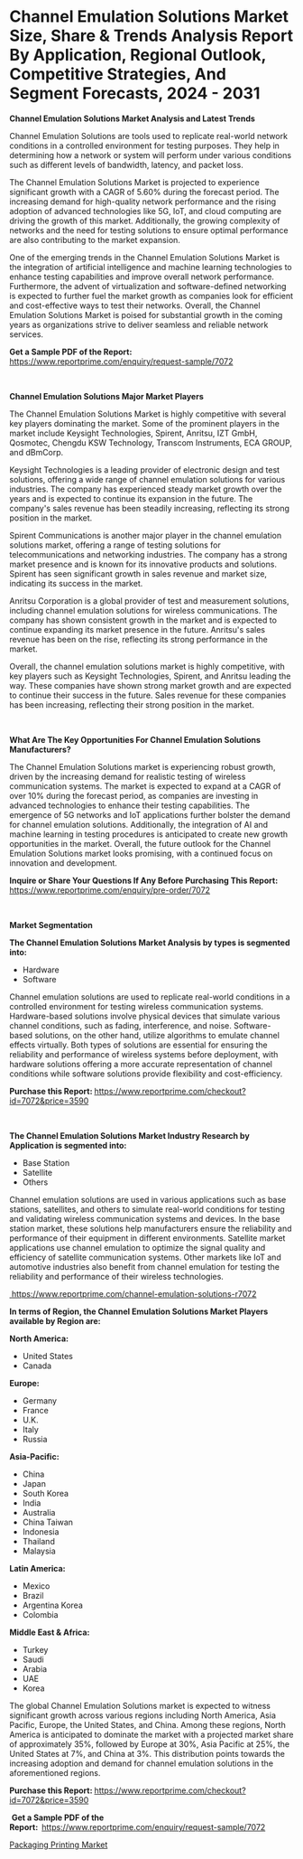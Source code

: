 <p><h1>Channel Emulation Solutions Market Size, Share & Trends Analysis Report By Application, Regional Outlook, Competitive Strategies, And Segment Forecasts, 2024 - 2031</h1></p><p><strong>Channel Emulation Solutions Market Analysis and Latest Trends</strong></p>
<p><p>Channel Emulation Solutions are tools used to replicate real-world network conditions in a controlled environment for testing purposes. They help in determining how a network or system will perform under various conditions such as different levels of bandwidth, latency, and packet loss.</p><p>The Channel Emulation Solutions Market is projected to experience significant growth with a CAGR of 5.60% during the forecast period. The increasing demand for high-quality network performance and the rising adoption of advanced technologies like 5G, IoT, and cloud computing are driving the growth of this market. Additionally, the growing complexity of networks and the need for testing solutions to ensure optimal performance are also contributing to the market expansion.</p><p>One of the emerging trends in the Channel Emulation Solutions Market is the integration of artificial intelligence and machine learning technologies to enhance testing capabilities and improve overall network performance. Furthermore, the advent of virtualization and software-defined networking is expected to further fuel the market growth as companies look for efficient and cost-effective ways to test their networks. Overall, the Channel Emulation Solutions Market is poised for substantial growth in the coming years as organizations strive to deliver seamless and reliable network services.</p></p>
<p><strong>Get a Sample PDF of the Report:&nbsp;</strong> <a href="https://www.reportprime.com/enquiry/request-sample/7072">https://www.reportprime.com/enquiry/request-sample/7072</a></p>
<p>&nbsp;</p>
<p><strong>Channel Emulation Solutions Major Market Players</strong></p>
<p><p>The Channel Emulation Solutions Market is highly competitive with several key players dominating the market. Some of the prominent players in the market include Keysight Technologies, Spirent, Anritsu, IZT GmbH, Qosmotec, Chengdu KSW Technology, Transcom Instruments, ECA GROUP, and dBmCorp.</p><p>Keysight Technologies is a leading provider of electronic design and test solutions, offering a wide range of channel emulation solutions for various industries. The company has experienced steady market growth over the years and is expected to continue its expansion in the future. The company's sales revenue has been steadily increasing, reflecting its strong position in the market.</p><p>Spirent Communications is another major player in the channel emulation solutions market, offering a range of testing solutions for telecommunications and networking industries. The company has a strong market presence and is known for its innovative products and solutions. Spirent has seen significant growth in sales revenue and market size, indicating its success in the market.</p><p>Anritsu Corporation is a global provider of test and measurement solutions, including channel emulation solutions for wireless communications. The company has shown consistent growth in the market and is expected to continue expanding its market presence in the future. Anritsu's sales revenue has been on the rise, reflecting its strong performance in the market.</p><p>Overall, the channel emulation solutions market is highly competitive, with key players such as Keysight Technologies, Spirent, and Anritsu leading the way. These companies have shown strong market growth and are expected to continue their success in the future. Sales revenue for these companies has been increasing, reflecting their strong position in the market.</p></p>
<p>&nbsp;</p>
<p><strong>What Are The Key Opportunities For Channel Emulation Solutions Manufacturers?</strong></p>
<p><p>The Channel Emulation Solutions market is experiencing robust growth, driven by the increasing demand for realistic testing of wireless communication systems. The market is expected to expand at a CAGR of over 10% during the forecast period, as companies are investing in advanced technologies to enhance their testing capabilities. The emergence of 5G networks and IoT applications further bolster the demand for channel emulation solutions. Additionally, the integration of AI and machine learning in testing procedures is anticipated to create new growth opportunities in the market. Overall, the future outlook for the Channel Emulation Solutions market looks promising, with a continued focus on innovation and development.</p></p>
<p><strong>Inquire or Share Your Questions If Any Before Purchasing This Report:</strong> <a href="https://www.reportprime.com/enquiry/pre-order/7072">https://www.reportprime.com/enquiry/pre-order/7072</a></p>
<p>&nbsp;</p>
<p><strong>Market Segmentation</strong></p>
<p><strong>The Channel Emulation Solutions Market Analysis by types is segmented into:</strong></p>
<p><ul><li>Hardware</li><li>Software</li></ul></p>
<p><p>Channel emulation solutions are used to replicate real-world conditions in a controlled environment for testing wireless communication systems. Hardware-based solutions involve physical devices that simulate various channel conditions, such as fading, interference, and noise. Software-based solutions, on the other hand, utilize algorithms to emulate channel effects virtually. Both types of solutions are essential for ensuring the reliability and performance of wireless systems before deployment, with hardware solutions offering a more accurate representation of channel conditions while software solutions provide flexibility and cost-efficiency.</p></p>
<p><strong>Purchase this Report:&nbsp;</strong><a href="https://www.reportprime.com/checkout?id=7072&price=3590">https://www.reportprime.com/checkout?id=7072&price=3590</a></p>
<p>&nbsp;</p>
<p><strong>The Channel Emulation Solutions Market Industry Research by Application is segmented into:</strong></p>
<p><ul><li>Base Station</li><li>Satellite</li><li>Others</li></ul></p>
<p><p>Channel emulation solutions are used in various applications such as base stations, satellites, and others to simulate real-world conditions for testing and validating wireless communication systems and devices. In the base station market, these solutions help manufacturers ensure the reliability and performance of their equipment in different environments. Satellite market applications use channel emulation to optimize the signal quality and efficiency of satellite communication systems. Other markets like IoT and automotive industries also benefit from channel emulation for testing the reliability and performance of their wireless technologies.</p></p>
<p><a href="https://www.reportprime.com/channel-emulation-solutions-r7072">&nbsp;https://www.reportprime.com/channel-emulation-solutions-r7072</a></p>
<p><strong>In terms of Region, the Channel Emulation Solutions Market Players available by Region are:</strong></p>
<p>
    <p> <strong> North America: </strong>
        <ul>
            <li>United States</li>
            <li>Canada</li>
        </ul>
        </p> 
    <p> <strong> Europe: </strong>
        <ul>
            <li>Germany</li>
            <li>France</li>
            <li>U.K.</li>
            <li>Italy</li>
            <li>Russia</li>
        </ul>
        </p> 
    <p> <strong> Asia-Pacific: </strong>
        <ul>
            <li>China</li>
            <li>Japan</li>
            <li>South Korea</li>
            <li>India</li>
            <li>Australia</li>
            <li>China Taiwan</li>
            <li>Indonesia</li>
            <li>Thailand</li>
            <li>Malaysia</li>
        </ul>
        </p> 
    <p> <strong> Latin America: </strong>
        <ul>
            <li>Mexico</li>
            <li>Brazil</li>
            <li>Argentina Korea</li>
            <li>Colombia</li>
        </ul>
        </p> 
    <p> <strong> Middle East & Africa: </strong>
        <ul>
            <li>Turkey</li>
            <li>Saudi</li>
            <li>Arabia</li>
            <li>UAE</li>
            <li>Korea</li>
        </ul>
    </p>
    </p>
<p><p>The global Channel Emulation Solutions market is expected to witness significant growth across various regions including North America, Asia Pacific, Europe, the United States, and China. Among these regions, North America is anticipated to dominate the market with a projected market share of approximately 35%, followed by Europe at 30%, Asia Pacific at 25%, the United States at 7%, and China at 3%. This distribution points towards the increasing adoption and demand for channel emulation solutions in the aforementioned regions.</p></p>
<p><strong>Purchase this Report: </strong><a href="https://www.reportprime.com/checkout?id=7072&price=3590">https://www.reportprime.com/checkout?id=7072&price=3590</a></p>
<p>&nbsp;<strong>Get a Sample PDF of the Report:&nbsp;&nbsp;</strong><a href="https://www.reportprime.com/enquiry/request-sample/7072">https://www.reportprime.com/enquiry/request-sample/7072</a></p>
<p><strong></strong></p>
<p><p><a href="https://gamy-alyssum-396.notion.site/Packaging-Printing-Market-Analysis-Examines-its-Scope-on-Growth-Opportunities-and-Forecasted-Trends-3bee9c0b4164411294deb268acf554c9">Packaging Printing Market</a></p></p>